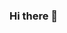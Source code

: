 ### Hi there 👋

<!--
**GabrielNdM/GabrielNdM** is a ✨ _special_ ✨ repository because its `README.md` (this file) appears on your GitHub profile.

Here are some ideas to get you started:

- 🐱‍👤
-
-->
